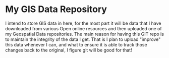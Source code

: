 # My GIS Data Repository

I intend to store GIS data in here, for the most part it will be data that I have downloaded from various Open online resources and then uploaded one of my Geospatial Data repositories. The main reason for having this GIT repo is to maintain the integrity of the data I get. That is I plan to upload "improve" this data whenever I can, and what to ensure it is able to track those changes back to the original, I figure git will be good for that!
